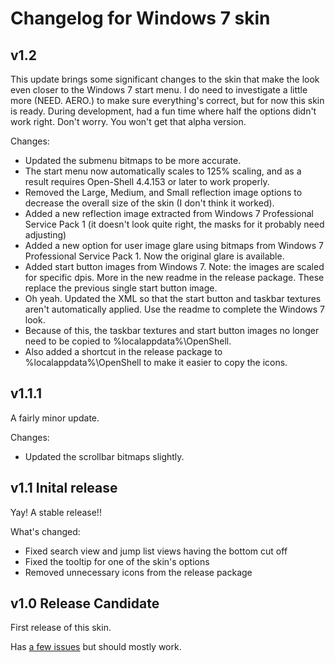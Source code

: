 # Changelog for Windows 7 skin
## v1.2
This update brings some significant changes to the skin that make the look even closer to the Windows 7 start menu. I do need to investigate a little more (NEED. AERO.) to make sure everything's correct, but for now this skin is ready. During development, had a fun time where half the options didn't work right. Don't worry. You won't get that alpha version.

Changes:

- Updated the submenu bitmaps to be more accurate.
- The start menu now automatically scales to 125% scaling, and as a result requires Open-Shell 4.4.153 or later to work properly.
- Removed the Large, Medium, and Small reflection image options to decrease the overall size of the skin (I don't think it worked).
- Added a new reflection image extracted from Windows 7 Professional Service Pack 1 (it doesn't look quite right, the masks for it probably need adjusting)
- Added a new option for user image glare using bitmaps from Windows 7 Professional Service Pack 1. Now the original glare is available.
- Added start button images from Windows 7. Note: the images are scaled for specific dpis. More in the new readme in the release package. These replace the previous single start button image.
- Oh yeah. Updated the XML so that the start button and taskbar textures aren't automatically applied. Use the readme to complete the Windows 7 look.
- Because of this, the taskbar textures and start button images no longer need to be copied to %localappdata%\OpenShell.
- Also added a shortcut in the release package to %localappdata%\OpenShell to make it easier to copy the icons.

## v1.1.1
A fairly minor update.

Changes:

- Updated the scrollbar bitmaps slightly.

## v1.1 Inital release
Yay! A stable release!!

What's changed:
- Fixed search view and jump list views having the bottom cut off
- Fixed the tooltip for one of the skin's options
- Removed unnecessary icons from the release package

## v1.0 Release Candidate
First release of this skin.

Has [a few issues](https://github.com/NoTouchingthePC/Windows-7-skin/issues/1) but should mostly work.
